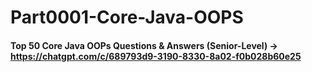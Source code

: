 # Part0001-Core-Java-OOPS

#### Top 50 Core Java OOPs Questions & Answers (Senior-Level) -> https://chatgpt.com/c/689793d9-3190-8330-8a02-f0b028b60e25
